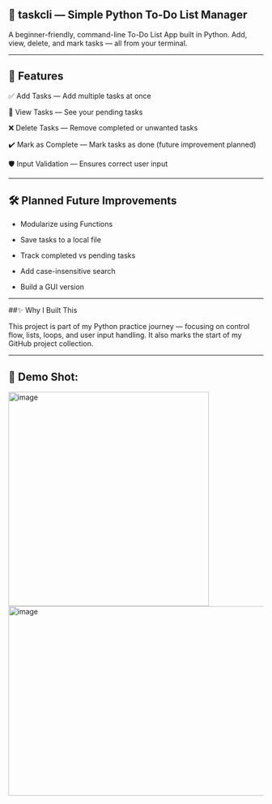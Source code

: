 ## 📝 taskcli — Simple Python To-Do List Manager
A beginner-friendly, command-line To-Do List App built in Python.
Add, view, delete, and mark tasks — all from your terminal.

---

## 🚀 Features

✅ Add Tasks — Add multiple tasks at once

👀 View Tasks — See your pending tasks

❌ Delete Tasks — Remove completed or unwanted tasks

✔️ Mark as Complete — Mark tasks as done (future improvement planned)

🛡️ Input Validation — Ensures correct user input

---

## 🛠️ Planned Future Improvements

- Modularize using Functions

- Save tasks to a local file

- Track completed vs pending tasks

- Add case-insensitive search

- Build a GUI version

---

##✨ Why I Built This

This project is part of my Python practice journey — focusing on control flow, lists, loops, and user input handling.
It also marks the start of my GitHub project collection.

---
## 📸 Demo Shot:

<img width="396" height="423" alt="image" src="https://github.com/user-attachments/assets/d75d08d3-eef0-456d-af74-2680b7d962ec" />

<img width="529" height="374" alt="image" src="https://github.com/user-attachments/assets/06caa2da-3a23-4ae1-8ab8-6cfb2dac14d7" />


